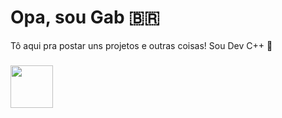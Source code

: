 # Opa, sou Gab 🇧🇷

Tô aqui pra postar uns projetos e outras coisas! Sou Dev C++ 🌳
###
<img src="https://img.shields.io/badge/c++-%2300599C.svg?style=plastic&logo=cplusplus&logoColor=white" width="68">
